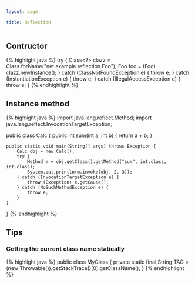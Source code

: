 ```yaml
---
layout: page

title: Reflection 
---
```


## Contructor 

{% highlight java %}
try {
    Class<?> clazz = Class.forName("net.example.reflection.Foo");
    Foo foo = (Foo) clazz.newInstance(); 
} catch (ClassNotFoundException e) {
    throw e;
} catch (InstantiationException e) {
    throw e;
} catch (IllegalAccessException e) {
    throw e;
}
{% endhighlight %}

## Instance method

{% highlight java %}
import java.lang.reflect.Method;
import java.lang.reflect.InvocationTargetException;

public class Calc {
    public int sum(int a, int b) {
        return a + b; 
    }

    public static void main(String[] args) throws Exception {
        Calc obj = new Calc();
        try {
            Method m = obj.getClass().getMethod("sum", int.class, int.class);
            System.out.println(m.invoke(obj, 2, 3));
        } catch (InvocationTargetException e) {
            throw (Exception) e.getCause();
        } catch (NoSuchMethodException e) {
            throw e;
        }
    }
}
{% endhighlight %}

## Tips

### Getting the current class name statically 

{% highlight java %}
public class MyClass {
    private static final String TAG = (new Throwable()).getStackTrace()[0].getClassName();
}
{% endhighlight %}
